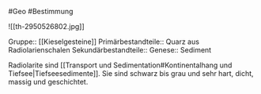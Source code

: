 #Geo #Bestimmung 

![[th-2950526802.jpg]]

Gruppe:: [[Kieselgesteine]]
Primärbestandteile:: Quarz aus Radiolarienschalen
Sekundärbestandteile::
Genese:: Sediment

Radiolarite sind [[Transport und Sedimentation#Kontinentalhang und Tiefsee|Tiefseesedimente]]. Sie sind schwarz bis grau und sehr hart, dicht, massig und geschichtet.
